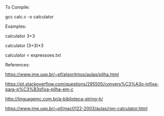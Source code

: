 To Compile:

gcc calc.c -o calculator

Examples:

calculator 3+3

calculator (3+3)*3

calculator < expressoes.txt

References:

https://www.ime.usp.br/~pf/algoritmos/aulas/pilha.html

https://pt.stackoverflow.com/questions/295505/convers%C3%A3o-infixa-para-p%C3%B3sfixa-pilha-em-c

http://linguagemc.com.br/a-biblioteca-string-h/

https://www.ime.usp.br/~pf/mac0122-2003/aulas/rpn-calculator.html
